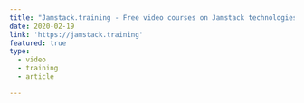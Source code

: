 ```yaml
---
title: "Jamstack.training - Free video courses on Jamstack technologies"
date: 2020-02-19
link: 'https://jamstack.training'
featured: true
type:
  - video
  - training
  - article

---
```

